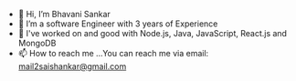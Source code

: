 - 👋 Hi, I’m Bhavani Sankar
- 👀 I’m a software Engineer with 3 years of Experience
- 🌱 I've worked on and good with Node.js, Java, JavaScript, React.js and MongoDB
- 📫 How to reach me ...You can reach me via email: mail2saishankar@gmail.com

<!---
SaiDrive/SaiDrive is a ✨ special ✨ repository because its `README.md` (this file) appears on your GitHub profile.
You can click the Preview link to take a look at your changes.
--->
